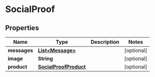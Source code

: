 # SocialProof

## Properties
Name | Type | Description | Notes
------------ | ------------- | ------------- | -------------
**messages** | [**List&lt;Message&gt;**](Message.md) |  |  [optional]
**image** | **String** |  |  [optional]
**product** | [**SocialProofProduct**](SocialProofProduct.md) |  |  [optional]
